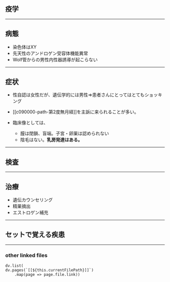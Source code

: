 ## 疫学
---
## 病態
- 染色体はXY
- 先天性のアンドロゲン受容体機能異常
- Wolf管からの男性内性器誘導が起こらない
---
## 症状
- 性自認は女性だが、遺伝学的には男性⇒患者さんにとってはとてもショッキング
- [[c090000-path-第2度無月経]]を主訴に来られることが多い。

- 臨床像としては、
	- 膣は閉鎖、盲端。子宮・卵巣は認められない
	- 陰毛はない。**乳房発達はある。**
---
## 検査
---
## 治療
- 遺伝カウンセリング
- 精巣摘出
- エストロゲン補充
---
## セットで覚える疾患
---
### other linked files
```dataviewjs
dv.list(
dv.pages(`[[${this.currentFilePath}]]`)
	.map(page => page.file.link))
```